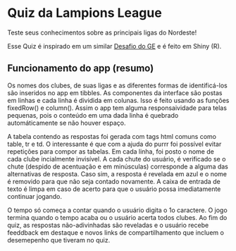 # Quiz da Lampions League

Teste seus conhecimentos sobre as principais ligas do Nordeste!

Esse Quiz é inspirado em um similar [Desafio do GE](https://interativos.globoesporte.globo.com/futebol/futebol-internacional/chuta-ai/chuta-ai-acerte-todos-os-98-participantes-das-top-5-ligas-da-europa) e é feito em Shiny (R).

## Funcionamento do app (resumo)
Os nomes dos clubes, de suas ligas e as diferentes formas de identificá-los são inseridos no app em tibbles. As componentes da interface são postas em linhas e cada linha é dividida em colunas. Isso é feito usando as funções fixedRow() e column(). Assim o app tem alguma responsaividade para telas pequenas, pois o conteúdo em uma dada linha é quebrado automáticamente se não houver espaço.

A tabela contendo as respostas foi gerada com tags html comuns como table, tr e td. O interessante é que com a ajuda do purrr foi possível evitar repetições para compor as tabelas. Em cada linha, foi posto o nome de cada clube incialmente invisível. A cada chute do usuário, é verificado se o chute (despido de acentuação e em minúsculas) corresponde a alguma das alternativas de resposta. Caso sim, a resposta é revelada em azul e o nome é removido para que não seja contado novamente. A caixa de entrada de texto é limpa em caso de acerto para que o usuário possa imediatamente continuar jogando.

O tempo só começa a contar quando o usuário digita o 1o caractere. O jogo termina quando o tempo acaba ou o usuário acerta todos clubes. Ao fim do quiz, as respostas não-adivinhadas são reveladas e o usuário recebe feeddback em destaque e novos links de compartilhamento que incluem o desemepenho que tiveram no quiz.
